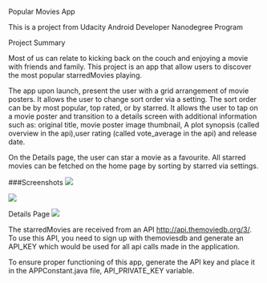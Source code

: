 Popular Movies App

This is a project from Udacity Android Developer Nanodegree Program


Project Summary

Most of us can relate to kicking back on the couch and enjoying a movie with friends and family.
This project is an app that allow users to discover the most popular starredMovies playing.

The app upon launch, present the user with a grid arrangement of movie posters. It allows the user
to change sort order via a setting. The sort order can be by most popular, top rated, or by starred.
It allows the user to tap on a movie poster and transition to a details screen with additional information such as:
original title, movie poster image thumbnail, A plot synopsis (called overview in the api),user rating
(called vote_average in the api) and release date.

On the Details page, the user can star a movie as a favourite. All starred movies can be fetched on the home page by
sorting by starred via settings.

###Screenshots
![](https://user-images.githubusercontent.com/19291341/64474138-4ec75100-d168-11e9-81ae-97a5a1336422.jpg)

![](https://user-images.githubusercontent.com/19291341/64474136-4ec75100-d168-11e9-862d-75676f678453.jpg)

Details Page
![](https://user-images.githubusercontent.com/19291341/64474137-4ec75100-d168-11e9-8c50-3a2c1c7e2787.jpg)


The starredMovies are received from an API http://api.themoviedb.org/3/. To use this API, you need to sign up with
themoviesdb and generate an API_KEY which would be used for all api calls made in the application.

To ensure proper functioning of this app, generate the API key and place it in the APPConstant.java file,
API_PRIVATE_KEY variable.








